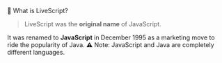 🔁 What is LiveScript?

> LiveScript was the **original name** of JavaScript. 

It was renamed to **JavaScript** in December 1995 as a marketing move to ride the popularity of Java.
⚠️ Note: JavaScript and Java are completely different languages.